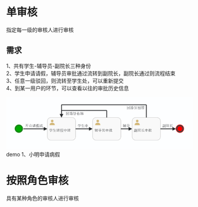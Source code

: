 <html>
<h1>单审核</h1>
<p>指定每一级的审核人进行审核</p>
<h2>需求</h2>
    <p>
    1、共有学生-辅导员-副院长三种身份<br>
    2、学生申请请假，辅导员审批通过流转到副院长，副院长通过则流程结束<br>
    3、任意一级驳回，则流转至学生处，可以重新提交<br>
    4、到某一用户的环节，可以查看以往的审批历史信息<br>
    </p>
    <img src="https://github.com/meng-chun520/flowable-/blob/main/flowable/src/main/resources/pic/img.png">
    demo
    1、小明申请病假
<h1>按照角色审核</h1>
<p>具有某种角色的审核人进行审核</p>
</html>
